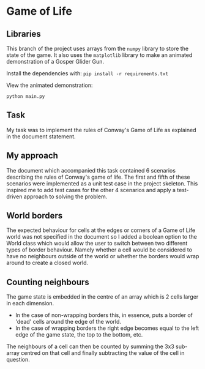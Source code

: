 # Game of Life #

## Libraries ##

This branch of the project uses arrays from the `numpy` library to store the
state of the game. It also uses the `matplotlib` library to make an animated
demonstration of a Gosper Glider Gun.

Install the dependencies with: `pip install -r requirements.txt`

View the animated demonstration:

`python main.py`

## Task ##

My task was to implement the rules of Conway's Game of Life as explained in the
document statement.

## My approach ##

The document which accompanied this task contained 6 scenarios describing the
rules of Conway's game of life. The first and fifth of these scenarios were
implemented as a unit test case in the project skeleton. This inspired me to
add test cases for the other 4 scenarios and apply a test-driven approach to
solving the problem.

## World borders ##

The expected behaviour for cells at the edges or corners of a Game of Life
world was not specified in the document so I added a boolean option to the
World class which would allow the user to switch between two different types of
border behaviour. Namely whether a cell would be considered to have no
neighbours outside of the world or whether the borders would wrap around to
create a closed world.

## Counting neighbours ##

The game state is embedded in the centre of an array which is 2 cells larger in
each dimension.

* In the case of non-wrapping borders this, in essence, puts a border of 'dead'
    cells around the edge of the world.
* In the case of wrapping borders the right edge becomes equal to the left edge
    of the game state, the top to the bottom, etc.

The neighbours of a cell can then be counted by summing the 3x3 sub-array
centred on that cell and finally subtracting the value of the cell in question.
